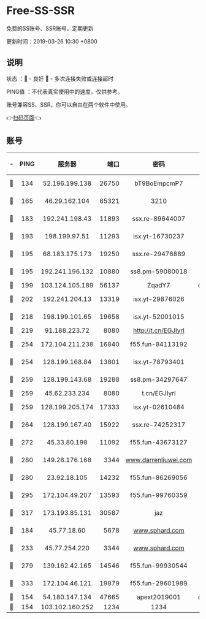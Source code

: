 # Free-SS-SSR

免费的SS账号、SSR账号，定期更新

更新时间：2019-03-26 10:30 +0800

## 说明

状态     ：🙂 - 良好 🙁 - 多次连接失败或连接超时

PING值   ：不代表真实使用中的速度，仅供参考。

账号兼容SS、SSR，你可以自由在两个软件中使用。

👉[扫码页面](https://liesauer.github.io/Free-SS-SSR/)👈

## 账号

|-|PING|服务器|端口|密码|加密方式|区域|
|:----:|:----:|:-----:|-----:|:----:|:----:|:----:|
|🙂|134|52.196.199.138|26750|bT9BoEmpcmP7|aes-256-cfb|JP|
|🙂|165|46.29.162.104|65321|3210|aes-256-ctr|RU|
|🙂|183|192.241.198.43|11893|ssx.re-89644007|aes-256-cfb|US|
|🙂|193|198.199.97.51|11293|isx.yt-16730237|aes-256-cfb|US|
|🙂|195|68.183.175.173|19250|ssx.re-29476889|aes-256-cfb|US|
|🙂|195|192.241.196.132|10880|ss8.pm-59080018|aes-256-cfb|US|
|🙂|199|103.124.105.189|56137|ZqadY7|chacha20|CN|
|🙂|202|192.241.204.13|13319|isx.yt-29876026|aes-256-cfb|US|
|🙂|218|198.199.101.65|19658|isx.yt-52001015|aes-256-cfb|US|
|🙂|219|91.188.223.72|8080|http://t.cn/EGJIyrl|rc4-md5|RU|
|🙂|254|172.104.211.238|16840|f55.fun-84113192|aes-256-cfb|US|
|🙂|254|128.199.168.84|13801|isx.yt-78793401|aes-256-cfb|SG|
|🙂|259|128.199.143.68|19288|ss8.pm-34297647|aes-256-cfb|SG|
|🙂|259|45.62.233.234|8080|t.cn/EGJIyrl|rc4-md5|CA|
|🙂|259|128.199.205.174|17333|isx.yt-02610484|aes-256-cfb|SG|
|🙂|264|128.199.167.40|15922|ssx.re-74252317|aes-256-cfb|SG|
|🙂|272|45.33.80.198|11092|f55.fun-43673127|aes-256-cfb|US|
|🙂|280|149.28.176.168|3344|www.darrenliuwei.com|aes-256-cfb|AU|
|🙂|280|23.92.18.105|14232|f55.fun-86269056|aes-256-cfb|US|
|🙂|295|172.104.49.207|13593|f55.fun-99760359|aes-256-cfb|SG|
|🙂|317|173.193.85.131|30587|jaz|aes-256-cfb|US|
|🙂|184|45.77.18.60|5678|www.sphard.com|aes-256-cfb|JP|
|🙂|233|45.77.254.220|3344|www.sphard.com|aes-256-cfb|SG|
|🙂|279|139.162.42.165|14546|f55.fun-99930544|aes-256-cfb|SG|
|🙂|333|172.104.46.121|19879|f55.fun-29601989|aes-256-cfb|SG|
|🙁|154|54.180.147.134|47665|apext2019001|chacha20|KR|
|🙁|154|103.102.160.252|1234|1234|rc4-md5|JP|
